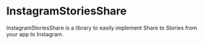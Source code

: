 # InstagramStoriesShare
 InstagramStoriesShare is a library to easily implement Share to Stories from your app to Instagram.
